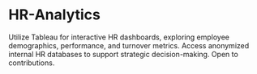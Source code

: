 # HR-Analytics
Utilize Tableau for interactive HR dashboards, exploring employee demographics, performance, and turnover metrics. Access anonymized internal HR databases to support strategic decision-making. Open to contributions.
